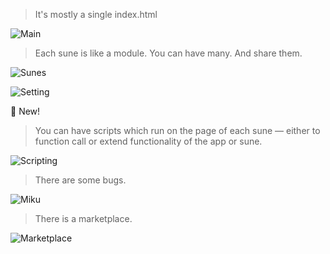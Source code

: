 > It's mostly a single index.html

![Main](./public/appstore_content/screenshot1.jpg)

> Each sune is like a module. You can have many. And share them.

![Sunes](./public/appstore_content/screenshot6.jpg)

![Setting](./public/appstore_content/screenshot3.jpg)

💠 New! 

> You can have scripts which run on the page of each sune — either to function call or extend functionality of the app or sune.

![Scripting](./public/appstore_content/screenshot4.jpg)

> There are some bugs.

![Miku](./public/appstore_content/screenshot_miku.png)

> There is a marketplace.

![Marketplace](./public/appstore_content/screenshot_marketplace.jpg)
